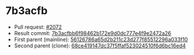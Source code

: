 # 7b3acfb
- Pull request: [#2072](https://github.com/MarlinFirmware/Marlin/pull/2072)
- Result commit: [7b3acfbb6f98462b172e9d0dc777e4f9e2472a26](https://github.com/MarlinFirmware/Marlin/commit/7b3acfbb6f98462b172e9d0dc777e4f9e2472a26)
- First parent (mainline): [56126786a65d2b211c23d277f85512296a033f10](https://github.com/MarlinFirmware/Marlin/commit/56126786a65d2b211c23d277f85512296a033f10)
- Second parent (clone): [68ce419147dc37f5ffaf523024510f6d6bc16ed4](https://github.com/MarlinFirmware/Marlin/commit/68ce419147dc37f5ffaf523024510f6d6bc16ed4)
